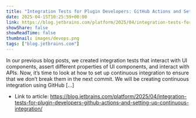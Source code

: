 ```yaml
---
title: "Integration Tests for Plugin Developers: GitHub Actions and Setting Up Continuous Integration"
date: 2025-04-15T10:25:59+00:00
link: https://blog.jetbrains.com/platform/2025/04/integration-tests-for-plugin-developers-github-actions-and-setting-up-continuous-integration/
showShare: false
showReadTime: false
thumbnail: images/devops.png
tags: ["blog.jetbrains.com"]
---
```

In our previous blog posts, we created integration tests that interact with UI components, assert different properties of UI components, and interact with APIs. Now, it’s time to look at how to set up continuous integration to ensure that we don’t break them in the next commit. We will be creating continuous integration using GitHub […]

- Link to article: https://blog.jetbrains.com/platform/2025/04/integration-tests-for-plugin-developers-github-actions-and-setting-up-continuous-integration/